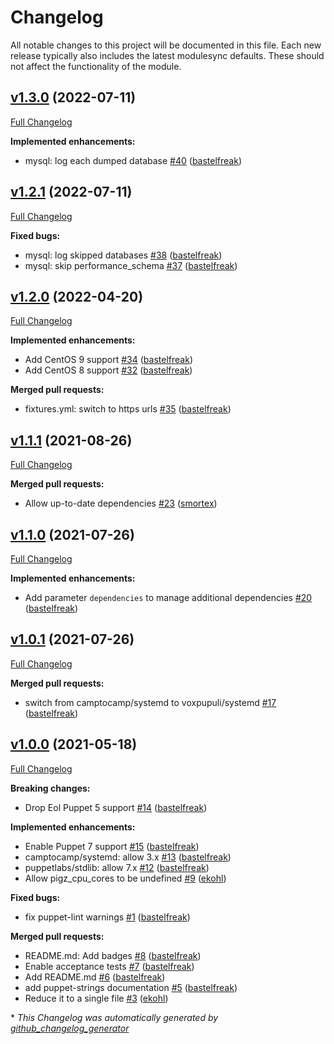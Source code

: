 # Changelog

All notable changes to this project will be documented in this file.
Each new release typically also includes the latest modulesync defaults.
These should not affect the functionality of the module.

## [v1.3.0](https://github.com/voxpupuli/puppet-dbbackup/tree/v1.3.0) (2022-07-11)

[Full Changelog](https://github.com/voxpupuli/puppet-dbbackup/compare/v1.2.1...v1.3.0)

**Implemented enhancements:**

- mysql: log each dumped database [\#40](https://github.com/voxpupuli/puppet-dbbackup/pull/40) ([bastelfreak](https://github.com/bastelfreak))

## [v1.2.1](https://github.com/voxpupuli/puppet-dbbackup/tree/v1.2.1) (2022-07-11)

[Full Changelog](https://github.com/voxpupuli/puppet-dbbackup/compare/v1.2.0...v1.2.1)

**Fixed bugs:**

- mysql: log skipped databases [\#38](https://github.com/voxpupuli/puppet-dbbackup/pull/38) ([bastelfreak](https://github.com/bastelfreak))
- mysql: skip performance\_schema [\#37](https://github.com/voxpupuli/puppet-dbbackup/pull/37) ([bastelfreak](https://github.com/bastelfreak))

## [v1.2.0](https://github.com/voxpupuli/puppet-dbbackup/tree/v1.2.0) (2022-04-20)

[Full Changelog](https://github.com/voxpupuli/puppet-dbbackup/compare/v1.1.1...v1.2.0)

**Implemented enhancements:**

- Add CentOS 9 support [\#34](https://github.com/voxpupuli/puppet-dbbackup/pull/34) ([bastelfreak](https://github.com/bastelfreak))
- Add CentOS 8 support [\#32](https://github.com/voxpupuli/puppet-dbbackup/pull/32) ([bastelfreak](https://github.com/bastelfreak))

**Merged pull requests:**

- fixtures.yml: switch to https urls [\#35](https://github.com/voxpupuli/puppet-dbbackup/pull/35) ([bastelfreak](https://github.com/bastelfreak))

## [v1.1.1](https://github.com/voxpupuli/puppet-dbbackup/tree/v1.1.1) (2021-08-26)

[Full Changelog](https://github.com/voxpupuli/puppet-dbbackup/compare/v1.1.0...v1.1.1)

**Merged pull requests:**

- Allow up-to-date dependencies [\#23](https://github.com/voxpupuli/puppet-dbbackup/pull/23) ([smortex](https://github.com/smortex))

## [v1.1.0](https://github.com/voxpupuli/puppet-dbbackup/tree/v1.1.0) (2021-07-26)

[Full Changelog](https://github.com/voxpupuli/puppet-dbbackup/compare/v1.0.1...v1.1.0)

**Implemented enhancements:**

- Add parameter `dependencies` to manage additional dependencies [\#20](https://github.com/voxpupuli/puppet-dbbackup/pull/20) ([bastelfreak](https://github.com/bastelfreak))

## [v1.0.1](https://github.com/voxpupuli/puppet-dbbackup/tree/v1.0.1) (2021-07-26)

[Full Changelog](https://github.com/voxpupuli/puppet-dbbackup/compare/v1.0.0...v1.0.1)

**Merged pull requests:**

- switch from camptocamp/systemd to voxpupuli/systemd [\#17](https://github.com/voxpupuli/puppet-dbbackup/pull/17) ([bastelfreak](https://github.com/bastelfreak))

## [v1.0.0](https://github.com/voxpupuli/puppet-dbbackup/tree/v1.0.0) (2021-05-18)

[Full Changelog](https://github.com/voxpupuli/puppet-dbbackup/compare/b37883a0bdcd3d32989f109fb888cfd429ea9b82...v1.0.0)

**Breaking changes:**

- Drop Eol Puppet 5 support [\#14](https://github.com/voxpupuli/puppet-dbbackup/pull/14) ([bastelfreak](https://github.com/bastelfreak))

**Implemented enhancements:**

- Enable Puppet 7 support [\#15](https://github.com/voxpupuli/puppet-dbbackup/pull/15) ([bastelfreak](https://github.com/bastelfreak))
- camptocamp/systemd: allow 3.x [\#13](https://github.com/voxpupuli/puppet-dbbackup/pull/13) ([bastelfreak](https://github.com/bastelfreak))
- puppetlabs/stdlib: allow 7.x [\#12](https://github.com/voxpupuli/puppet-dbbackup/pull/12) ([bastelfreak](https://github.com/bastelfreak))
- Allow pigz\_cpu\_cores to be undefined [\#9](https://github.com/voxpupuli/puppet-dbbackup/pull/9) ([ekohl](https://github.com/ekohl))

**Fixed bugs:**

- fix puppet-lint warnings [\#1](https://github.com/voxpupuli/puppet-dbbackup/pull/1) ([bastelfreak](https://github.com/bastelfreak))

**Merged pull requests:**

- README.md: Add badges [\#8](https://github.com/voxpupuli/puppet-dbbackup/pull/8) ([bastelfreak](https://github.com/bastelfreak))
- Enable acceptance tests [\#7](https://github.com/voxpupuli/puppet-dbbackup/pull/7) ([bastelfreak](https://github.com/bastelfreak))
- Add README.md [\#6](https://github.com/voxpupuli/puppet-dbbackup/pull/6) ([bastelfreak](https://github.com/bastelfreak))
- add puppet-strings documentation [\#5](https://github.com/voxpupuli/puppet-dbbackup/pull/5) ([bastelfreak](https://github.com/bastelfreak))
- Reduce it to a single file [\#3](https://github.com/voxpupuli/puppet-dbbackup/pull/3) ([ekohl](https://github.com/ekohl))



\* *This Changelog was automatically generated by [github_changelog_generator](https://github.com/github-changelog-generator/github-changelog-generator)*
